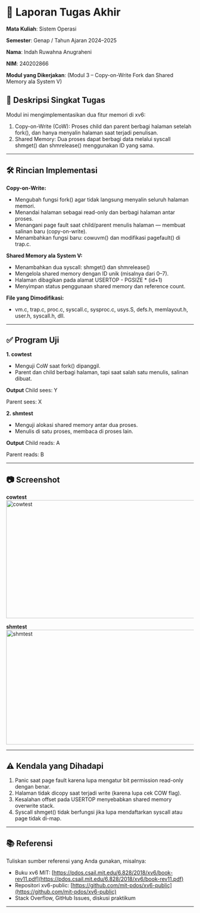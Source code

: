 # 📝 Laporan Tugas Akhir

**Mata Kuliah**: Sistem Operasi

**Semester**: Genap / Tahun Ajaran 2024–2025

**Nama**: Indah Ruwahna Anugraheni

**NIM**: 240202866

**Modul yang Dikerjakan**:
(Modul 3 – Copy-on-Write Fork dan Shared Memory ala System V)

## 📌 Deskripsi Singkat Tugas
Modul ini mengimplementasikan dua fitur memori di xv6:
1. Copy-on-Write (CoW): Proses child dan parent berbagi halaman setelah fork(),      dan hanya menyalin halaman saat terjadi penulisan.
2. Shared Memory: Dua proses dapat berbagi data melalui syscall shmget() dan         shmrelease() menggunakan ID yang sama.


---

## 🛠️ Rincian Implementasi
**Copy-on-Write:**
  * Mengubah fungsi fork() agar tidak langsung menyalin seluruh halaman memori.
  * Menandai halaman sebagai read-only dan berbagi halaman antar proses.
  * Menangani page fault saat child/parent menulis halaman — membuat salinan baru      (copy-on-write).
  * Menambahkan fungsi baru: cowuvm() dan modifikasi pagefault() di trap.c.

**Shared Memory ala System V:**
  * Menambahkan dua syscall: shmget() dan shmrelease()
  * Mengelola shared memory dengan ID unik (misalnya dari 0–7).
  * Halaman dibagikan pada alamat USERTOP - PGSIZE * (id+1)
  * Menyimpan status penggunaan shared memory dan reference count.

**File yang Dimodifikasi:**
  * vm.c, trap.c, proc.c, syscall.c, sysproc.c, usys.S, defs.h, memlayout.h,          user.h, syscall.h, dll.

---

## ✅ Program Uji

**1. cowtest**
* Menguji CoW saat fork() dipanggil.
* Parent dan child berbagi halaman, tapi saat salah satu menulis, salinan           dibuat.
  
**Output**
  Child sees: Y
  
  Parent sees: X
     
**2. shmtest**
* Menguji alokasi shared memory antar dua proses.
* Menulis di satu proses, membaca di proses lain.
  
**Output**
  Child reads: A
  
  Parent reads: B

     
---

## 📷 Screenshot
**cowtest**
<img width="759" height="316" alt="cowtest" src="https://github.com/user-attachments/assets/84872c26-221c-4cc3-ab57-a57a55d8c73d" />

**shmtest**
<img width="795" height="307" alt="shmtest" src="https://github.com/user-attachments/assets/c99e8788-260d-485f-99c5-76f3cf72c34b" />



---

## ⚠️ Kendala yang Dihadapi

1. Panic saat page fault karena lupa mengatur bit permission read-only dengan         benar.
2. Halaman tidak dicopy saat terjadi write (karena lupa cek COW flag).
3. Kesalahan offset pada USERTOP menyebabkan shared memory overwrite stack.
4. Syscall shmget() tidak berfungsi jika lupa mendaftarkan syscall atau page tidak    di-map.


---

## 📚 Referensi

Tuliskan sumber referensi yang Anda gunakan, misalnya:

* Buku xv6 MIT: [https://pdos.csail.mit.edu/6.828/2018/xv6/book-rev11.pdf](https://pdos.csail.mit.edu/6.828/2018/xv6/book-rev11.pdf)
* Repositori xv6-public: [https://github.com/mit-pdos/xv6-public](https://github.com/mit-pdos/xv6-public)
* Stack Overflow, GitHub Issues, diskusi praktikum

---


